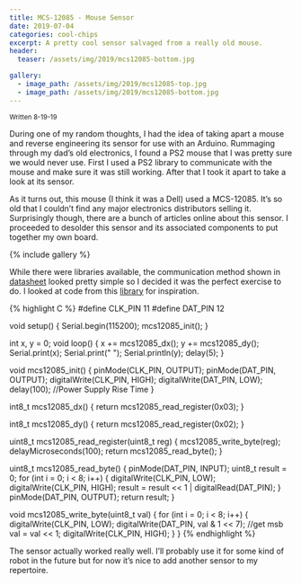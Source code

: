 ```yaml
---
title: MCS-12085 - Mouse Sensor
date: 2019-07-04
categories: cool-chips
excerpt: A pretty cool sensor salvaged from a really old mouse.
header:
  teaser: /assets/img/2019/mcs12085-bottom.jpg

gallery:
  - image_path: /assets/img/2019/mcs12085-top.jpg
  - image_path: /assets/img/2019/mcs12085-bottom.jpg
---
```


<sub>Written 8-19-19</sub>

During one of my random thoughts, I had the idea of taking apart a mouse and reverse engineering its sensor for use with an Arduino. Rummaging through my dad’s old electronics, I found a PS2 mouse that I was pretty sure we would never use. First I used a PS2 library to communicate with the mouse and make sure it was still working. After that I took it apart to take a look at its sensor.

As it turns out, this mouse (I think it was a Dell) used a MCS-12085. It’s so old that I couldn’t find any major electronics distributors selling it. Surprisingly though, there are a bunch of articles online about this sensor. I proceeded to desolder this sensor and its associated components to put together my own board.

{% include gallery %}

While there were libraries available, the communication method shown in [datasheet](http://www.rmrsystems.co.uk/download/MCS12085.pdf) looked pretty simple so I decided it was the perfect exercise to do. I looked at code from this [library](https://github.com/jgrahamc/mcs12085) for inspiration.

{% highlight C %}
#define CLK_PIN 11
#define DAT_PIN 12

void setup() {
  Serial.begin(115200);
  mcs12085_init();
}

int x, y = 0;
void loop() {
  x += mcs12085_dx();
  y += mcs12085_dy();
  Serial.print(x);
  Serial.print(" ");
  Serial.println(y);
  delay(5);
}

void mcs12085_init() {
  pinMode(CLK_PIN, OUTPUT);
  pinMode(DAT_PIN, OUTPUT);
  digitalWrite(CLK_PIN, HIGH);
  digitalWrite(DAT_PIN, LOW);
  delay(100); //Power Supply Rise Time
}

int8_t mcs12085_dx() {
  return mcs12085_read_register(0x03);
}

int8_t mcs12085_dy() {
  return mcs12085_read_register(0x02);
}

uint8_t mcs12085_read_register(uint8_t reg) {
  mcs12085_write_byte(reg);
  delayMicroseconds(100);
  return mcs12085_read_byte();
}

uint8_t mcs12085_read_byte() {
  pinMode(DAT_PIN, INPUT);
  uint8_t result = 0;
  for (int i = 0; i < 8; i++) {
    digitalWrite(CLK_PIN, LOW);
    digitalWrite(CLK_PIN, HIGH);
    result = result << 1 | digitalRead(DAT_PIN);
  }
  pinMode(DAT_PIN, OUTPUT);
  return result;
}

void mcs12085_write_byte(uint8_t val) {
  for (int i = 0; i < 8; i++) {
    digitalWrite(CLK_PIN, LOW);
    digitalWrite(DAT_PIN, val & 1 << 7); //get msb
    val = val << 1;
    digitalWrite(CLK_PIN, HIGH);
  }
}
{% endhighlight %}

The sensor actually worked really well. I’ll probably use it for some kind of robot in the future but for now it’s nice to add another sensor to my repertoire.
